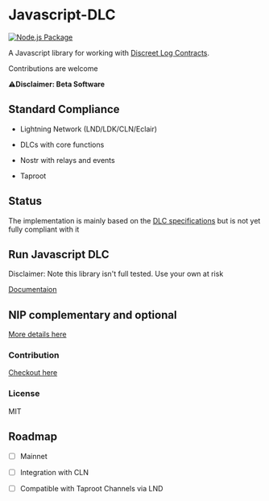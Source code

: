 # Javascript-DLC

[![Node.js Package](https://github.com/AreaLayer/javascript-dlc/actions/workflows/npm-publish.yml/badge.svg?branch=main&event=public)](https://github.com/AreaLayer/javascript-dlc/actions/workflows/npm-publish.yml)

A Javascript library for working with [Discreet Log Contracts](https://adiabat.github.io/dlc.pdf).

Contributions are welcome

⚠️**Disclaimer: Beta Software**

## Standard Compliance

- Lightning Network (LND/LDK/CLN/Eclair)

- DLCs with core functions

- Nostr with relays and events

- Taproot 

## Status

The implementation is mainly based on the [DLC specifications](https://github.com/discreetlogcontracts/dlcspecs) but is not yet fully compliant with it

## Run Javascript DLC

Disclaimer: Note this library isn't full tested. Use your own at risk

[Documentaion](https://github.com/AreaLayer/javascript-dlc/blob/main/docs/run.md)

## NIP complementary and optional

[More details here](https://github.com/AreaLayer/NIP-xxx)

### Contribution

[Checkout here](https://github.com/AreaLayer/javascript-dlc/blob/main/CONTRIBUTING.md)

### License

MIT

## Roadmap

- [ ] Mainnet
- [ ] Integration with CLN
    
- [ ] Compatible with Taproot Channels via LND
